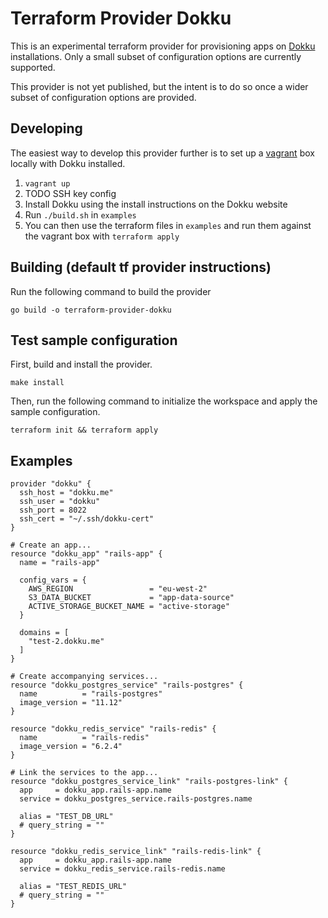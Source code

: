 # Terraform Provider Dokku

This is an experimental terraform provider for provisioning apps on [Dokku](https://dokku.com/) installations. Only a small subset of configuration options are currently supported.

This provider is not yet published, but the intent is to do so once a wider subset of configuration options are provided.

## Developing

The easiest way to develop this provider further is to set up a [vagrant](https://www.vagrantup.com/) box locally with Dokku installed. 

1. `vagrant up`
2. TODO SSH key config
3. Install Dokku using the install instructions on the Dokku website
4. Run `./build.sh` in `examples`
5. You can then use the terraform files in `examples` and run them against the vagrant box with `terraform apply`

## Building (default tf provider instructions)

Run the following command to build the provider

```shell
go build -o terraform-provider-dokku
```

## Test sample configuration

First, build and install the provider.

```shell
make install
```

Then, run the following command to initialize the workspace and apply the sample configuration.

```shell
terraform init && terraform apply
```

## Examples

```
provider "dokku" {
  ssh_host = "dokku.me"
  ssh_user = "dokku"
  ssh_port = 8022
  ssh_cert = "~/.ssh/dokku-cert"
}

# Create an app...
resource "dokku_app" "rails-app" {
  name = "rails-app"

  config_vars = {
    AWS_REGION                 = "eu-west-2"
    S3_DATA_BUCKET             = "app-data-source"
    ACTIVE_STORAGE_BUCKET_NAME = "active-storage"
  }

  domains = [
    "test-2.dokku.me"
  ]
}

# Create accompanying services...
resource "dokku_postgres_service" "rails-postgres" {
  name          = "rails-postgres"
  image_version = "11.12"
}

resource "dokku_redis_service" "rails-redis" {
  name          = "rails-redis"
  image_version = "6.2.4"
}

# Link the services to the app...
resource "dokku_postgres_service_link" "rails-postgres-link" {
  app     = dokku_app.rails-app.name
  service = dokku_postgres_service.rails-postgres.name

  alias = "TEST_DB_URL"
  # query_string = ""
}

resource "dokku_redis_service_link" "rails-redis-link" {
  app     = dokku_app.rails-app.name
  service = dokku_redis_service.rails-redis.name

  alias = "TEST_REDIS_URL"
  # query_string = ""
}
```
